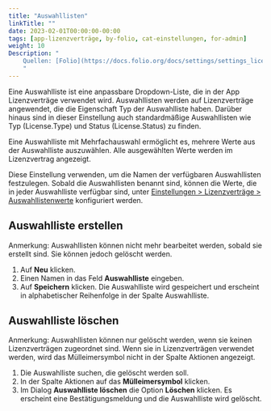 ```yaml
---
title: "Auswahllisten"
linkTitle: ""
date: 2023-02-01T00:00:00-00:00
tags: [app-lizenzverträge, by-folio, cat-einstellungen, for-admin]
weight: 10
Description: "
    Quellen: [Folio](https://docs.folio.org/docs/settings/settings_licenses/settings_licenses/#settings--licenses--pick-lists) & [GBV](https://info.gbv.de/pages/viewpage.action?pageId=847085668)
    "
---
```


Eine Auswahlliste ist eine anpassbare Dropdown-Liste, die in der App Lizenzverträge verwendet wird. Auswahllisten werden auf Lizenzverträge angewendet, die die Eigenschaft Typ der Auswahlliste haben. Darüber hinaus sind in dieser Einstellung auch standardmäßige Auswahllisten wie Typ (License.Type) und Status (License.Status) zu finden.

Eine Auswahlliste mit Mehrfachauswahl ermöglicht es, mehrere Werte aus der Auswahlliste auszuwählen. Alle ausgewählten Werte werden im Lizenzvertrag angezeigt.

Diese Einstellung verwenden, um die Namen der verfügbaren Auswahllisten festzulegen. Sobald die Auswahllisten benannt sind, können die Werte, die in jeder Auswahlliste verfügbar sind, unter [Einstellungen > Lizenzverträge > Auswahllistenwerte](https://info.gbv.de/pages/viewpage.action?pageId=847085670) konfiguriert werden.

## Auswahlliste erstellen

Anmerkung: Auswahllisten können nicht mehr bearbeitet werden, sobald sie erstellt sind. Sie können jedoch gelöscht werden.

1.  Auf **Neu** klicken.
2.  Einen Namen in das Feld **Auswahlliste** eingeben.
3.  Auf **Speichern** klicken. Die Auswahlliste wird gespeichert und erscheint in alphabetischer Reihenfolge in der Spalte Auswahlliste.

## Auswahlliste löschen

Anmerkung: Auswahllisten können nur gelöscht werden, wenn sie keinen Lizenzverträgen zugeordnet sind. Wenn sie in Lizenzverträgen verwendet werden, wird das Mülleimersymbol nicht in der Spalte Aktionen angezeigt.

1.  Die Auswahlliste suchen, die gelöscht werden soll.
2.  In der Spalte Aktionen auf das **Mülleimersymbol** klicken.
3.  Im Dialog **Auswahlliste löschen** die Option **Löschen** klicken. Es erscheint eine Bestätigungsmeldung und die Auswahlliste wird gelöscht.
